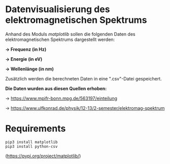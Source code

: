 # Datenvisualisierung des elektromagnetischen Spektrums

Anhand des Moduls *matplotlib* sollen die folgenden Daten des elektromagnetischen Spektrums dargestellt werden:
    
   **→ Frequenz (in Hz)**
   
   **→ Energie (in eV)**
   
   **→ Wellenlänge (in nm)**

Zusätzlich werden die berechneten Daten in eine ".csv"-Datei gespeichert.

**Die Daten wurden aus diesen Quellen erhoben:** 
    
   -> https://www.mpifr-bonn.mpg.de/563197/einteilung
   
   -> https://www.ulfkonrad.de/physik/12-13/2-semester/elektromag-spektrum

# Requirements

    pip3 install matplotlib
    pip3 install python-csv

(https://pypi.org/project/matplotlib/)


